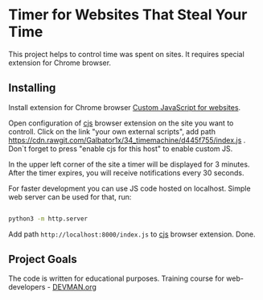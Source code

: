 # Timer for Websites That Steal Your Time

This project helps to control time was spent on sites. It requires special extension for Chrome browser.

## Installing

Install extension for Chrome browser [Custom JavaScript for websites](https://chrome.google.com/webstore/detail/custom-javascript-for-web/poakhlngfciodnhlhhgnaaelnpjljija).

Open configuration of [cjs](https://chrome.google.com/webstore/detail/custom-javascript-for-web/poakhlngfciodnhlhhgnaaelnpjljija)
browser extension on the site you want to controll. Click on the link "your own external scripts",
add path https://cdn.rawgit.com/Galbator1x/34_timemachine/d445f755/index.js .
Don\`t forget to press "enable cjs for this host" to enable custom JS.

In the upper left corner of the site a timer will be displayed for 3 minutes.
After the timer expires, you will receive notifications every 30 seconds.

For faster development you can use JS code hosted on localhost. Simple web server can be used for that, run:

```bash

python3 -m http.server
```

Add path `http://localhost:8000/index.js` to [cjs](https://chrome.google.com/webstore/detail/custom-javascript-for-web/poakhlngfciodnhlhhgnaaelnpjljija) browser extension. Done.


## Project Goals

The code is written for educational purposes. Training course for web-developers - [DEVMAN.org](https://devman.org)
